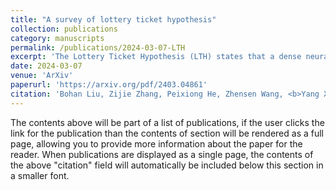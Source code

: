 ```yaml
---
title: "A survey of lottery ticket hypothesis"
collection: publications
category: manuscripts
permalink: /publications/2024-03-07-LTH
excerpt: 'The Lottery Ticket Hypothesis (LTH) states that a dense neural network model contains a highly sparse subnetwork (i.e., winning tickets) that can achieve even better performance than the original model when trained in isolation. While LTH has been proved both empirically and theoretically in many works, there still are some open issues, such as efficiency and scalability, to be addressed. Also, the lack of open-source frameworks and consensual experimental setting poses a challenge to future research on LTH. We, for the first time, examine previous research and studies on LTH from different perspectives. We also discuss issues in existing works and list potential directions for further exploration. This survey aims to provide an in-depth look at the state of LTH and develop a duly maintained platform to conduct experiments and compare with the most updated baselines.'
date: 2024-03-07
venue: 'ArXiv'
paperurl: 'https://arxiv.org/pdf/2403.04861'
citation: 'Bohan Liu, Zijie Zhang, Peixiong He, Zhensen Wang, <b>Yang Xiao</b>, Ruimeng Ye, Yang Zhou, Wei-Shinn Ku, Bo Hui. &quot;A survey of lottery ticket hypothesis.&quot; <i>ArXiv:2403.04861</i>(2024).'
---
```


The contents above will be part of a list of publications, if the user clicks the link for the publication than the contents of section will be rendered as a full page, allowing you to provide more information about the paper for the reader. When publications are displayed as a single page, the contents of the above "citation" field will automatically be included below this section in a smaller font.